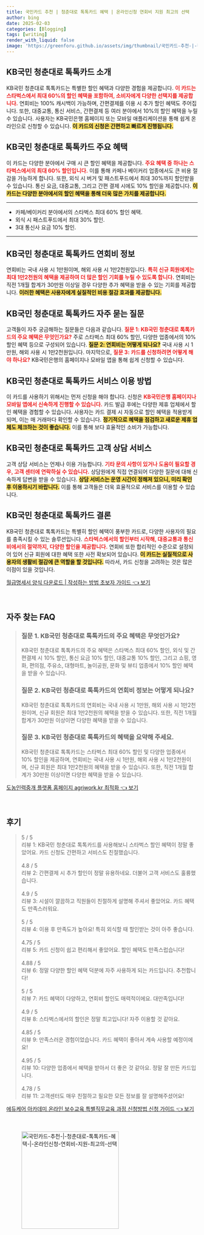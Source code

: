 ```yaml
---
title: 국민카드 추천 | 청춘대로 톡톡카드 혜택 | 온라인신청 연회비 지원 최고의 선택
author: bing
date: 2025-02-03
categories: [Blogging]
tags: [writing]
render_with_liquid: false
image: 'https://greenforu.github.io/assets/img/thumbnail/국민카드-추천-|-청춘대로-톡톡카드-혜택-|-온라인신청-연회비-지원-최고의-선택.webp'
---
```



<h2 id='KB국민_청춘대로_톡톡카드_소개'>KB국민 청춘대로 톡톡카드 소개</h2>

<p>KB국민 청춘대로 톡톡카드는 특별한 할인 혜택과 다양한 경험을 제공합니다. <b><span style="color: #ee2323;">이 카드는 스타벅스에서 최대 60%의 할인 혜택을 포함하여, 소비자에게 다양한 선택지를 제공합니다.</span></b> 연회비는 100% 캐시백이 가능하며, 간편결제를 이용 시 추가 할인 혜택도 주어집니다. 또한, 대중교통, 통신 서비스, 간편결제 등 여러 분야에서 10%의 할인 혜택을 누릴 수 있습니다. 사용자는 KB국민은행 홈페이지 또는 모바일 애플리케이션을 통해 쉽게 온라인으로 신청할 수 있습니다. <b><span style="background-color: #ffe066;">이 카드의 신청은 간편하고 빠르게 진행됩니다.</span></b></p>

<h2 id='주요_혜택'>KB국민 청춘대로 톡톡카드 주요 혜택</h2>

<p>이 카드는 다양한 분야에서 구매 시 큰 할인 혜택을 제공합니다. <b><span style="color: #ee2323;">주요 혜택 중 하나는 스타벅스에서의 최대 60% 할인입니다.</span></b> 이를 통해 카페나 베이커리 업종에서도 큰 비용 절감을 가능하게 합니다. 또한, 외식 시 버거 및 패스트푸드에서 최대 30%까지 할인받을 수 있습니다. 통신 요금, 대중교통, 그리고 간편 결제 시에도 10% 할인을 제공합니다. <b><span style="background-color: #ffe066;">이 카드는 다양한 분야에서의 할인 혜택을 통해 더욱 많은 가치를 제공합니다.</span></b></p>

<hr />

<ul>
    <li>카페/베이커리 분야에서의 스타벅스 최대 60% 할인 혜택.</li>
    <li>외식 시 패스트푸드에서 최대 30% 할인.</li>
    <li>3대 통신사 요금 10% 할인.</li>
</ul>

<hr />

<h2 id='연회비_정보'>KB국민 청춘대로 톡톡카드 연회비 정보</h2>

<p>연회비는 국내 사용 시 1만원이며, 해외 사용 시 1만2천원입니다. <b><span style="color: #ee2323;">특히 신규 회원에게는 최대 1만2천원의 혜택을 제공하여 더 많은 할인 기회를 누릴 수 있도록 합니다.</span></b> 연회비는 직전 1개월 합계가 30만원 이상일 경우 다양한 추가 혜택을 받을 수 있는 기회를 제공합니다. <b><span style="background-color: #ffe066;">이러한 혜택은 사용자에게 실질적인 비용 절감 효과를 제공합니다.</span></b></p>

<h2 id='자주_묻는_질문'>KB국민 청춘대로 톡톡카드 자주 묻는 질문</h2>

<p>고객들이 자주 궁금해하는 질문들은 다음과 같습니다. <b><span style="color: #ee2323;">질문 1: KB국민 청춘대로 톡톡카드의 주요 혜택은 무엇인가요?</span></b> 주로 스타벅스 최대 60% 할인, 다양한 업종에서의 10% 할인 혜택 등으로 구성되어 있습니다. <b><span style="background-color: #ffe066;">질문 2: 연회비는 어떻게 되나요?</span></b> 국내 사용 시 1만원, 해외 사용 시 1만2천원입니다. 마지막으로, <b><span style="color: #ee2323;">질문 3: 카드를 신청하려면 어떻게 해야 하나요?</span></b> KB국민은행의 홈페이지나 모바일 앱을 통해 쉽게 신청할 수 있습니다.</p>

<h2 id='서비스_이용_방법'>KB국민 청춘대로 톡톡카드 서비스 이용 방법</h2>

<p>이 카드를 사용하기 위해서는 먼저 신청을 해야 합니다. 신청은 <b><span style="color: #ee2323;">KB국민은행 홈페이지나 모바일 앱에서 신속하게 진행할 수 있습니다.</span></b> 카드 발급 후에는 다양한 제휴 업체에서 할인 혜택을 경험할 수 있습니다. 사용자는 카드 결제 시 자동으로 할인 혜택을 적용받게 되며, 이는 매 거래마다 확인할 수 있습니다. <b><span style="background-color: #ffe066;">정기적으로 혜택을 점검하고 새로운 제휴 업체도 체크하는 것이 좋습니다.</span></b> 이를 통해 보다 효율적인 소비가 가능합니다.</p>

<h2 id='고객_전화_상담_서비스'>KB국민 청춘대로 톡톡카드 고객 상담 서비스</h2>

<p>고객 상담 서비스는 언제나 이용 가능합니다. <b><span style="color: #ee2323;">기타 문의 사항이 있거나 도움이 필요할 경우, 고객 센터에 연락하실 수 있습니다.</span></b> 상담원에게 직접 연결되어 다양한 질문에 대해 신속하게 답변을 받을 수 있습니다. <b><span style="background-color: #ffe066;">상담 서비스는 운영 시간이 정해져 있으니, 미리 확인 후 이용하시기 바랍니다.</span></b> 이를 통해 고객들은 더욱 효율적으로 서비스를 이용할 수 있습니다.</p>

<h2 id='결론'>KB국민 청춘대로 톡톡카드 결론</h2>

<p>KB국민 청춘대로 톡톡카드는 특별히 할인 혜택이 풍부한 카드로, 다양한 사용자의 필요를 충족시킬 수 있는 솔루션입니다. <b><span style="color: #ee2323;">스타벅스에서의 할인부터 시작해, 대중교통과 통신비에서의 절약까지, 다양한 할인을 제공합니다.</span></b> 연회비 또한 합리적인 수준으로 설정되어 있어 신규 회원에 대한 혜택 또한 사전 확보되어 있습니다. <b><span style="background-color: #ffe066;">이 카드는 실질적으로 사용자의 생활비 절감에 큰 역할을 할 것입니다.</span></b> 따라서, 카드 신청을 고려하는 것은 많은 이점이 있을 것입니다.</p>


<p><a class="click-button" title="월급명세서 양식 다운로드 | 작성하는 방법 초보자 가이드" href="https://greenforu.github.io/posts/%EC%9B%94%EA%B8%89%EB%AA%85%EC%84%B8%EC%84%9C-%EC%96%91%EC%8B%9D-%EB%8B%A4%EC%9A%B4%EB%A1%9C%EB%93%9C-%EC%9E%91%EC%84%B1%ED%95%98%EB%8A%94-%EB%B0%A9%EB%B2%95-%EC%B4%88%EB%B3%B4%EC%9E%90-%EA%B0%80%EC%9D%B4%EB%93%9C/" rel="dofollow">월급명세서 양식 다운로드 | 작성하는 방법 초보자 가이드 👈 보기</a></p><br>
<h2 id='자주_찾는_FAQ'>자주 찾는 FAQ</h2>
<div itemscope="" itemtype="https://schema.org/FAQPage"> 
<blockquote> 
<div itemscope="" itemprop="mainEntity" itemtype="https://schema.org/Question"> 
<h3 itemprop="name">질문 1. KB국민 청춘대로 톡톡카드의 주요 혜택은 무엇인가요?</h3> 
<div itemscope="" itemprop="acceptedAnswer" itemtype="https://schema.org/Answer"> 
<span itemprop="text"> 
<p>KB국민 청춘대로 톡톡카드의 주요 혜택은 스타벅스 최대 60% 할인, 외식 및 간편결제 시 10% 할인, 통신 요금 10% 할인, 대중교통 10% 할인, 그리고 쇼핑, 영화, 편의점, 주유소, 대형마트, 놀이공원, 문화 및 뷰티 업종에서 10% 할인 혜택을 받을 수 있습니다.</p> 
</span> 
</div> 
</div> 

<div itemscope="" itemprop="mainEntity" itemtype="https://schema.org/Question"> 
<h3 itemprop="name">질문 2. KB국민 청춘대로 톡톡카드의 연회비 정보는 어떻게 되나요?</h3> 
<div itemscope="" itemprop="acceptedAnswer" itemtype="https://schema.org/Answer"> 
<span itemprop="text"> 
<p>KB국민 청춘대로 톡톡카드의 연회비는 국내 사용 시 1만원, 해외 사용 시 1만2천원이며, 신규 회원은 최대 1만2천원의 혜택을 받을 수 있습니다. 또한, 직전 1개월 합계가 30만원 이상이면 다양한 혜택을 받을 수 있습니다.</p> 
</span> 
</div> 
</div> 

<div itemscope="" itemprop="mainEntity" itemtype="https://schema.org/Question"> 
<h3 itemprop="name">질문 3. KB국민 청춘대로 톡톡카드의 혜택을 요약해 주세요.</h3> 
<div itemscope="" itemprop="acceptedAnswer" itemtype="https://schema.org/Answer"> 
<span itemprop="text"> 
<p>KB국민 청춘대로 톡톡카드는 스타벅스 최대 60% 할인 및 다양한 업종에서 10% 할인을 제공하며, 연회비는 국내 사용 시 1만원, 해외 사용 시 1만2천원이며, 신규 회원은 최대 1만2천원의 혜택을 받을 수 있습니다. 또한, 직전 1개월 합계가 30만원 이상이면 다양한 혜택을 받을 수 있습니다.</p> 
</span> 
</div> 
</div> 
</blockquote> 
</div>
<p><a class="click-button" title="도농인력중개 플랫폼 홈페이지 agriwork.kr 최적화" href="https://greenforu.github.io/posts/%EB%8F%84%EB%86%8D%EC%9D%B8%EB%A0%A5%EC%A4%91%EA%B0%9C-%ED%94%8C%EB%9E%AB%ED%8F%BC-%ED%99%88%ED%8E%98%EC%9D%B4%EC%A7%80-agriwork.kr-%EC%B5%9C%EC%A0%81%ED%99%94/" rel="dofollow">도농인력중개 플랫폼 홈페이지 agriwork.kr 최적화 👈 보기</a></p><br>
<h2 id='후기'>후기</h2>
<div itemscope itemtype="https://schema.org/Product">
  <blockquote>
  <div itemprop="review" itemscope itemtype="https://schema.org/Review">
      <div itemprop="reviewRating" itemscope itemtype="https://schema.org/Rating"> <span itemprop="ratingValue">5</span> / <span itemprop="bestRating">5</span> </div>
      <span itemprop="reviewBody">리뷰 1: KB국민 청춘대로 톡톡카드를 사용해보니 스타벅스 할인 혜택이 정말 좋았어요. 카드 신청도 간편하고 서비스도 친절했습니다.</span>
  </div>
  <br>
  <div itemprop="review" itemscope itemtype="https://schema.org/Review">
      <div itemprop="reviewRating" itemscope itemtype="https://schema.org/Rating"> <span itemprop="ratingValue">4.8</span> / <span itemprop="bestRating">5</span> </div>
      <span itemprop="reviewBody">리뷰 2: 간편결제 시 추가 할인이 정말 유용하네요. 더불어 고객 서비스도 훌륭했습니다.</span>
  </div>
  <br>
  <div itemprop="review" itemscope itemtype="https://schema.org/Review">
      <div itemprop="reviewRating" itemscope itemtype="https://schema.org/Rating"> <span itemprop="ratingValue">4.9</span> / <span itemprop="bestRating">5</span> </div>
      <span itemprop="reviewBody">리뷰 3: 시설이 깔끔하고 직원들이 친절하게 설명해 주셔서 좋았어요. 카드 혜택도 만족스러워요.</span>
  </div>
  <br>
  <div itemprop="review" itemscope itemtype="https://schema.org/Review">
      <div itemprop="reviewRating" itemscope itemtype="https://schema.org/Rating"> <span itemprop="ratingValue">5</span> / <span itemprop="bestRating">5</span> </div>
      <span itemprop="reviewBody">리뷰 4: 이용 후 만족도가 높아요! 특히 외식할 때 할인받는 것이 아주 좋습니다.</span>
  </div>
  <br>
  <div itemprop="review" itemscope itemtype="https://schema.org/Review">
      <div itemprop="reviewRating" itemscope itemtype="https://schema.org/Rating"> <span itemprop="ratingValue">4.75</span> / <span itemprop="bestRating">5</span> </div>
      <span itemprop="reviewBody">리뷰 5: 카드 신청이 쉽고 편리해서 좋았어요. 할인 혜택도 만족스럽습니다!</span>
  </div>
  <br>
  <div itemprop="review" itemscope itemtype="https://schema.org/Review">
      <div itemprop="reviewRating" itemscope itemtype="https://schema.org/Rating"> <span itemprop="ratingValue">4.88</span> / <span itemprop="bestRating">5</span> </div>
      <span itemprop="reviewBody">리뷰 6: 정말 다양한 할인 혜택 덕분에 자주 사용하게 되는 카드입니다. 추천합니다!</span>
  </div>
  <br>
  <div itemprop="review" itemscope itemtype="https://schema.org/Review">
      <div itemprop="reviewRating" itemscope itemtype="https://schema.org/Rating"> <span itemprop="ratingValue">5</span> / <span itemprop="bestRating">5</span> </div>
      <span itemprop="reviewBody">리뷰 7: 카드 혜택이 다양하고, 연회비 할인도 매력적이에요. 대만족입니다!</span>
  </div>
  <br>
  <div itemprop="review" itemscope itemtype="https://schema.org/Review">
      <div itemprop="reviewRating" itemscope itemtype="https://schema.org/Rating"> <span itemprop="ratingValue">4.9</span> / <span itemprop="bestRating">5</span> </div>
      <span itemprop="reviewBody">리뷰 8: 스타벅스에서의 할인은 정말 최고입니다! 자주 이용할 것 같아요.</span>
  </div>
  <br>
  <div itemprop="review" itemscope itemtype="https://schema.org/Review">
      <div itemprop="reviewRating" itemscope itemtype="https://schema.org/Rating"> <span itemprop="ratingValue">4.85</span> / <span itemprop="bestRating">5</span> </div>
      <span itemprop="reviewBody">리뷰 9: 만족스러운 경험이었습니다. 카드 혜택이 좋아서 계속 사용할 예정이에요!</span>
  </div>
  <br>
  <div itemprop="review" itemscope itemtype="https://schema.org/Review">
      <div itemprop="reviewRating" itemscope itemtype="https://schema.org/Rating"> <span itemprop="ratingValue">4.95</span> / <span itemprop="bestRating">5</span> </div>
      <span itemprop="reviewBody">리뷰 10: 다양한 업종에서 혜택을 받아서 더 좋은 것 같아요. 정말 잘 만든 카드입니다.</span>
  </div>
  <br>
  <div itemprop="review" itemscope itemtype="https://schema.org/Review">
      <div itemprop="reviewRating" itemscope itemtype="https://schema.org/Rating"> <span itemprop="ratingValue">4.78</span> / <span itemprop="bestRating">5</span> </div>
      <span itemprop="reviewBody">리뷰 11: 고객센터도 매우 친절하고 필요한 모든 정보를 잘 설명해주셨어요!</span>
  </div>
  </blockquote>
</div>
<p><a class="click-button" title="에듀케어 아카데미 온라인 보수교육 특별직무교육 과정 신청방법 신청 가이드" href="https://greenforu.github.io/posts/%EC%97%90%EB%93%80%EC%BC%80%EC%96%B4-%EC%95%84%EC%B9%B4%EB%8D%B0%EB%AF%B8-%EC%98%A8%EB%9D%BC%EC%9D%B8-%EB%B3%B4%EC%88%98%EA%B5%90%EC%9C%A1-%ED%8A%B9%EB%B3%84%EC%A7%81%EB%AC%B4%EA%B5%90%EC%9C%A1-%EA%B3%BC%EC%A0%95-%EC%8B%A0%EC%B2%AD%EB%B0%A9%EB%B2%95-%EC%8B%A0%EC%B2%AD-%EA%B0%80%EC%9D%B4%EB%93%9C/" rel="dofollow">에듀케어 아카데미 온라인 보수교육 특별직무교육 과정 신청방법 신청 가이드 👈 보기</a></p><br>
<figure class="image"><img src="https://greenforu.github.io/assets/img/thumbnail/국민카드-추천-|-청춘대로-톡톡카드-혜택-|-온라인신청-연회비-지원-최고의-선택.webp" alt="국민카드-추천-|-청춘대로-톡톡카드-혜택-|-온라인신청-연회비-지원-최고의-선택" width="256" height="256"></figure>